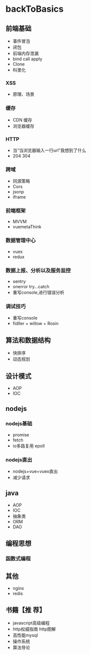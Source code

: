 # backToBasics

## 前端基础
- 事件冒泡
- 闭包
- 前端内存泄漏
- bind call apply
- Clone 
- 科里化

### XSS
- 原理、场景

### 缓存
- CDN 缓存
- 浏览器缓存

### HTTP
- 当“当浏览器输入一行url”我想到了什么
- 204 304

### 跨域
- 同源策略
- Cors
- jsonp
- iframe

### 前端框架
- MVVM
- vuemetaThink

### 数据管理中心
- vuex
- redux

### 数据上报、分析以及服务监控
- sentry
- onerror try...catch
- 重写console,进行错误分析

### 调试技巧
- 重写console
- fidller + willow + Rosin

## 算法和数据结构
- 快排序
- 动态规划

## 设计模式
- AOP
- IOC

## nodejs
### nodejs基础
- promise
- fetch
- io多路复用 epoll

### nodejs直出
- nodejs+vue+vuex直出
- 减少请求

## java
- AOP
- IOC
- 抽象类
- ORM
- DAO

## 编程思想
### 函数式编程

## 其他
- nginx
- redis

## 书籍【推 荐】
- javascript高级编程
- http权威指南 http图解
- 高性能mysql
- 操作系统
- 算法导论

